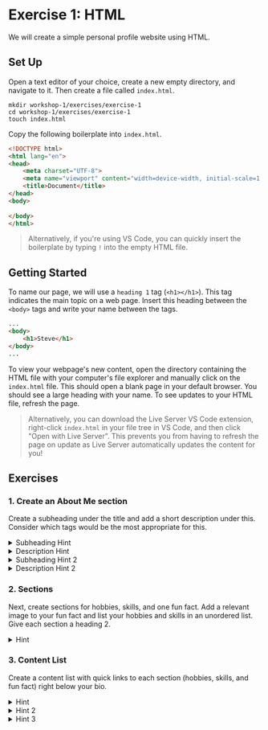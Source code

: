 # Exercise 1: HTML

We will create a simple personal profile website using HTML.

## Set Up

Open a text editor of your choice, create a new empty directory, and navigate to it. Then create a file called `index.html`.

```shell
mkdir workshop-1/exercises/exercise-1
cd workshop-1/exercises/exercise-1
touch index.html
```

Copy the following boilerplate into `index.html`.

```html
<!DOCTYPE html>
<html lang="en">
<head>
    <meta charset="UTF-8">
    <meta name="viewport" content="width=device-width, initial-scale=1.0">
    <title>Document</title>
</head>
<body>
    
</body>
</html>
```

> Alternatively, if you're using VS Code, you can quickly insert the boilerplate by typing `!` into the empty HTML file.

## Getting Started

To name our page, we will use a `heading 1` tag (`<h1></h1>`). This tag indicates the main topic on a web page. Insert this heading between the `<body>` tags and write your name between the tags.

```html
...
<body>
    <h1>Steve</h1>
</body>
...
```

To view your webpage's new content, open the directory containing the HTML file with your computer's file explorer and manually click on the `index.html` file. This should open a blank page in your default browser. You should see a large heading with your name. To see updates to your HTML file, refresh the page.

> Alternatively, you can download the Live Server VS Code extension, right-click `index.html` in your file tree in VS Code, and then click "Open with Live Server". This prevents you from having to refresh the page on update as Live Server automatically updates the content for you!

## Exercises

### 1. Create an About Me section

Create a subheading under the title and add a short description under this. Consider which tags would be the most appropriate for this.

<details>
  <summary>Subheading Hint</summary>

  Which of the following tags is most suitable for the subheading:
  
  - `<p>`
  - `<span>`
  - `<h1>`
  - `<h2>`
  - `<h3>`

</details>

<details>
  <summary>Description Hint</summary>

  Which of the following tags is most suitable for this description:
  
  - `<p>`
  - `<span>`
  - `<h2>`
  - `<section>`
  - `<description>`
</details>

<details>
  <summary>Subheading Hint 2</summary>
  
  The `<h2>` tag is the most appropriate for the subheading because it is smaller than the main title `<h2>` but still indicates a heading.

  The `<p>` tag is appropriate for descriptions, but not headings.

  The `<span>` tag is a generic container for inline elements. Inline elements do not create a new line when placed next to other inline elements. 

  The `<h1>` tag is another heading tag but bigger in the visual hierarchy (bigger font) compared to the `<h2>` tag. Not that suitable for headings that aren't the main page title. 

</details>

<details>
  <summary>Description Hint 2</summary>
  
  The `<p>` tag is the most appropriate for the description because it is used for paragraphs. 

  The `<span>` tag is a generic container for inline elements. Inline elements do not create a new line when placed next to other inline elements. 

  The `<h2>` tag is another heading tag but smaller in the visual hierarchy (smaller font) compared to the `<h1>` tag. Not that suitable for non-heading content. 

  The `<section>` tag defines a section in a document, such as a topic section with a heading and its corresponding paragraph content. 

  The `<description>` tag doesn't exist.
</details>

### 2. Sections

Next, create sections for hobbies, skills, and one fun fact. Add a relevant image to your fun fact and list your hobbies and skills in an unordered list. Give each section a heading 2.

<details>
  <summary>Hint</summary>

  Use the `<img>` tag and the `<ul>` and `<li>` tags for the list.
</details>

### 3. Content List

Create a content list with quick links to each section (hobbies, skills, and fun fact) right below your bio.

<details>
  <summary>Hint</summary>

  Use `<a>` tags and `<ul>` and `<li>` tags.
</details>

<details>
  <summary>Hint 2</summary>

  Look into how `<a>` tags can redirect you to specific elements on your page.
</details>

<details>
  <summary>Hint 3</summary>

  You can use element IDs to link to `<a>` tags.
</details>

